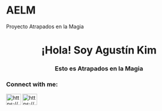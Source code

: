 # AELM
Proyecto Atrapados en la Magia
<h1 align="center">¡Hola! Soy Agustín Kim</h1>
<h3 align="center">Esto es Atrapados en la Magia</h3>

<h3 align="left">Connect with me:</h3>
<p align="left">
<a href="https://fb.com/https://www.facebook.com.ar/atrapadosenlamagia" target="blank"><img align="center" src="https://raw.githubusercontent.com/rahuldkjain/github-profile-readme-generator/master/src/images/icons/Social/facebook.svg" alt="https://www.facebook.com.ar/atrapadosenlamagia" height="30" width="40" /></a>
<a href="https://instagram.com/https://www.instagram.com.ar/atrapadosenlamagia" target="blank"><img align="center" src="https://raw.githubusercontent.com/rahuldkjain/github-profile-readme-generator/master/src/images/icons/Social/instagram.svg" alt="https://www.instagram.com.ar/atrapadosenlamagia" height="30" width="40" /></a>
</p>
